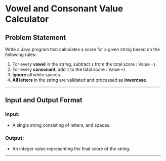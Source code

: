 # Vowel and Consonant Value Calculator

## Problem Statement

Write a Java program that calculates a score for a given string based on the following rules:

1. For every **vowel** in the string, subtract `1` from the total score : Value `-1`
2. For every **consonant**, add `1` to the total score : Value `+1`
3. **Ignore** all white spaces.
4. **All letters** in the string are validated and processed as **lowercase**.

---

## Input and Output Format

### Input:
- A single string consisting of letters, and spaces.

### Output:
- An integer value representing the final score of the string.

---

